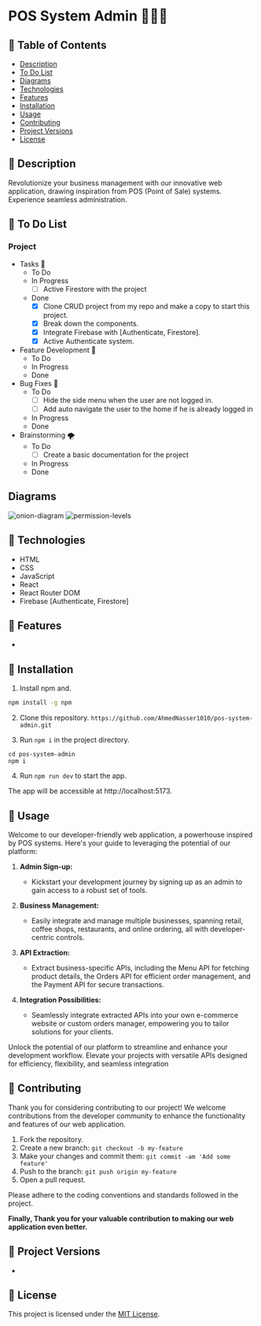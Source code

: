 

# POS System Admin 🧑‍💼🚀

## 🔶 Table of Contents
- [Description](#description)
- [To Do List](#to-do-list)
- [Diagrams](#diagrams)
- [Technologies](#technologies)
- [Features](#features)
- [Installation](#installation)
- [Usage](#usage)
- [Contributing](#contributing)
- [Project Versions](#project-versions)
- [License](#license)

## 🔶 Description
Revolutionize your business management with our innovative web application, drawing inspiration from POS (Point of Sale) systems. Experience seamless administration.

## 🔶 To Do List
### Project
- Tasks 🎯
	- To Do
	- In Progress
		- [ ] Active Firestore with the project
	- Done
		- [x] Clone CRUD project from my repo and make a copy to start this project.
		- [x] Break down the components.
		- [x] Integrate Firebase with [Authenticate, Firestore].
		- [x] Active Authenticate system.
- Feature Development 🚀
	- To Do
	- In Progress
	- Done
- Bug Fixes 🐞
 	- To Do
	 	- [ ] Hide the side menu when the user are not logged in.
	 	- [ ] Add auto navigate the user to the home if he is already logged in
	- In Progress
	- Done
- Brainstorming 🌪️
	- To Do
		- [ ] Create a basic documentation for the project
	- In Progress
	- Done
 
## Diagrams
![onion-diagram](https://i.imgur.com/tOzaiai.png)
![permission-levels](https://i.imgur.com/bYowxmL.png)


## 🔶 Technologies

* HTML
* CSS
* JavaScript
* React
* React Router DOM
* Firebase [Authenticate, Firestore]

## 🔶 Features
- 

## 🔶 Installation

1. Install npm and.
```bash
npm install -g npm
```

2. Clone this repository.
`https://github.com/AhmedNasser1010/pos-system-admin.git`

3. Run `npm i` in the project directory.
```
cd pos-system-admin
npm i
```

4. Run `npm run dev` to start the app.

The app will be accessible at http://localhost:5173.

## 🔶 Usage
Welcome to our developer-friendly web application, a powerhouse inspired by POS systems. Here's your guide to leveraging the potential of our platform:

1.  **Admin Sign-up:**
    
    -   Kickstart your development journey by signing up as an admin to gain access to a robust set of tools.
2.  **Business Management:**
    
    -   Easily integrate and manage multiple businesses, spanning retail, coffee shops, restaurants, and online ordering, all with developer-centric controls.
3.  **API Extraction:**
    
    -   Extract business-specific APIs, including the Menu API for fetching product details, the Orders API for efficient order management, and the Payment API for secure transactions.
4.  **Integration Possibilities:**
    -   Seamlessly integrate extracted APIs into your own e-commerce website or custom orders manager, empowering you to tailor solutions for your clients.

Unlock the potential of our platform to streamline and enhance your development workflow. Elevate your projects with versatile APIs designed for efficiency, flexibility, and seamless integration

## 🔶 Contributing
Thank you for considering contributing to our project! We welcome contributions from the developer community to enhance the functionality and features of our web application.

1. Fork the repository.
2. Create a new branch: `git checkout -b my-feature`
3. Make your changes and commit them: `git commit -am 'Add some feature'`
4. Push to the branch: `git push origin my-feature`
5. Open a pull request.

Please adhere to the coding conventions and standards followed in the project.

**Finally, Thank you for your valuable contribution to making our web application even better.**

## 🔶 Project Versions
-

## 🔶 License

This project is licensed under the [MIT License](LICENSE).
